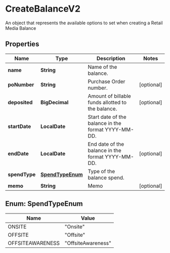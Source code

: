 

# CreateBalanceV2

An object that represents the available options to set when creating a Retail Media Balance

## Properties

| Name | Type | Description | Notes |
|------------ | ------------- | ------------- | -------------|
|**name** | **String** | Name of the balance. |  |
|**poNumber** | **String** | Purchase Order number. |  [optional] |
|**deposited** | **BigDecimal** | Amount of billable funds allotted to the balance. |  [optional] |
|**startDate** | **LocalDate** | Start date of the balance in the format YYYY-MM-DD. |  |
|**endDate** | **LocalDate** | End date of the balance in the format YYYY-MM-DD. |  [optional] |
|**spendType** | [**SpendTypeEnum**](#SpendTypeEnum) | Type of the balance spend. |  |
|**memo** | **String** | Memo |  [optional] |



## Enum: SpendTypeEnum

| Name | Value |
|---- | -----|
| ONSITE | &quot;Onsite&quot; |
| OFFSITE | &quot;Offsite&quot; |
| OFFSITEAWARENESS | &quot;OffsiteAwareness&quot; |



